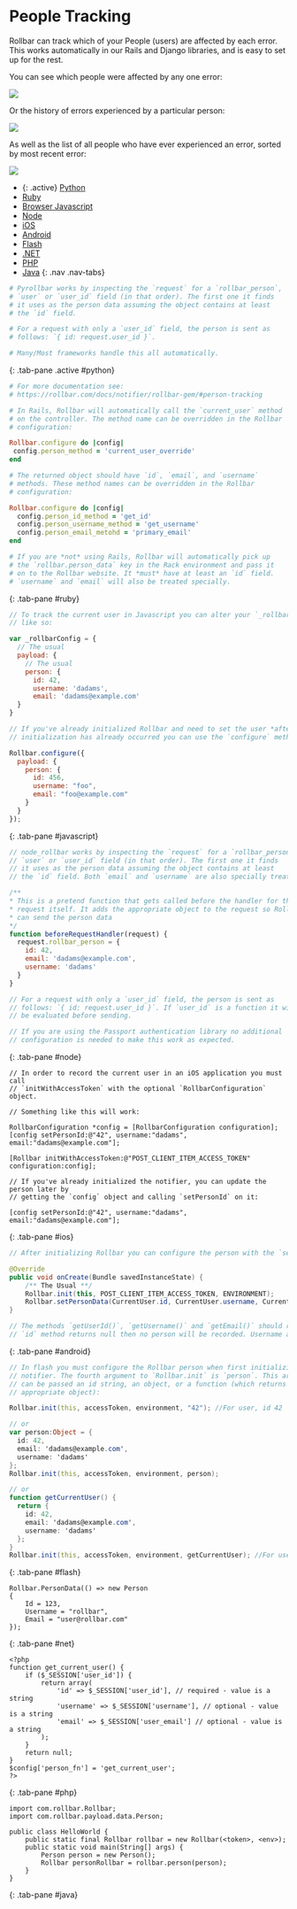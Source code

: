 # People Tracking

Rollbar can track which of your People (users) are affected by each error. This works automatically
in our Rails and Django libraries, and is easy to set up for the rest.

You can see which people were affected by any one error:

![](https://d26gfdfi90p7cf.cloudfront.net/features-people1.133037.o.png)

Or the history of errors experienced by a particular person:

![](https://d26gfdfi90p7cf.cloudfront.net/features-people2.133038.o.png)

As well as the list of all people who have ever experienced an error, sorted by most recent error:

![](https://d26gfdfi90p7cf.cloudfront.net/features-people3.133039.o.png)



* {: .active} [Python](#python)
* [Ruby](#ruby)
* [Browser Javascript](#javascript)
* [Node](#node)
* [iOS](#ios)
* [Android](#android)
* [Flash](#flash)
* [.NET](#net)
* [PHP](#php)
* [Java](#java)
{: .nav .nav-tabs}

<div class="tab-content">

```python
# Pyrollbar works by inspecting the `request` for a `rollbar_person`,
# `user` or `user_id` field (in that order). The first one it finds
# it uses as the person data assuming the object contains at least
# the `id` field.

# For a request with only a `user_id` field, the person is sent as
# follows: `{ id: request.user_id }`.

# Many/Most frameworks handle this all automatically.
```
{: .tab-pane .active #python}

```ruby
# For more documentation see:
# https://rollbar.com/docs/notifier/rollbar-gem/#person-tracking

# In Rails, Rollbar will automatically call the `current_user` method
# on the controller. The method name can be overridden in the Rollbar
# configuration:

Rollbar.configure do |config|
 config.person_method = 'current_user_override'
end

# The returned object should have `id`, `email`, and `username`
# methods. These method names can be overridden in the Rollbar
# configuration:

Rollbar.configure do |config|
  config.person_id_method = 'get_id'
  config.person_username_method = 'get_username'
  config.person_email_metohd = 'primary_email'
end

# If you are *not* using Rails, Rollbar will automatically pick up
# the `rollbar.person_data` key in the Rack environment and pass it
# on to the Rollbar website. It *must* have at least an `id` field.
# `username` and `email` will also be treated specially.
```
{: .tab-pane #ruby}

```js
// To track the current user in Javascript you can alter your `_rollbarConfig`
// like so:

var _rollbarConfig = {
  // The usual
  payload: {
    // The usual
    person: {
      id: 42,
      username: 'dadams',
      email: 'dadams@example.com'
  }
}

// If you've already initialized Rollbar and need to set the user *after*
// initialization has already occurred you can use the `configure` method:

Rollbar.configure({
  payload: {
    person: {
      id: 456,
      username: "foo",
      email: "foo@example.com"
    }
  }
});
```
{: .tab-pane #javascript}

```js
// node_rollbar works by inspecting the `request` for a `rollbar_person`,
// `user` or `user_id` field (in that order). The first one it finds
// it uses as the person data assuming the object contains at least
// the `id` field. Both `email` and `username` are also specially treated.

/**
* This is a pretend function that gets called before the handler for the
* request itself. It adds the appropriate object to the request so Rollbar
* can send the person data
*/
function beforeRequestHandler(request) {
  request.rollbar_person = {
    id: 42,
    email: 'dadams@example.com',
    username: 'dadams'
  }
}

// For a request with only a `user_id` field, the person is sent as
// follows: `{ id: request.user_id }`. If `user_id` is a function it will
// be evaluated before sending.

// If you are using the Passport authentication library no additional
// configuration is needed to make this work as expected.
```
{: .tab-pane #node}

```objective_c
// In order to record the current user in an iOS application you must call
// `initWithAccessToken` with the optional `RollbarConfiguration` object.

// Something like this will work:

RollbarConfiguration *config = [RollbarConfiguration configuration];
[config setPersonId:@"42", username:"dadams", email:"dadams@example.com"];

[Rollbar initWithAccessToken:@"POST_CLIENT_ITEM_ACCESS_TOKEN" configuration:config];

// If you've already initialized the notifier, you can update the person later by
// getting the `config` object and calling `setPersonId` on it:

[config setPersonId:@"42", username:"dadams", email:"dadams@example.com"];
```
{: .tab-pane #ios}


```java
// After initializing Rollbar you can configure the person with the `setPersonData` method:

@Override
public void onCreate(Bundle savedInstanceState) {
    /** The Usual **/
    Rollbar.init(this, POST_CLIENT_ITEM_ACCESS_TOKEN, ENVIRONMENT);
    Rollbar.setPersonData(CurrentUser.id, CurrentUser.username, CurrentUser.email);
}

// The methods `getUserId()`, `getUsername()` and `getEmail()` should return strings. If the
// `id` method returns null then no person will be recorded. Username and email are optional.
```
{: .tab-pane #android}


```actionscript
// In flash you must configure the Rollbar person when first initializing the
// notifier. The fourth argument to `Rollbar.init` is `person`. This argument
// can be passed an id string, an object, or a function (which returns an
// appropriate object):

Rollbar.init(this, accessToken, environment, "42"); //For user, id 42

// or
var person:Object = {
  id: 42,
  email: 'dadams@example.com',
  username: 'dadams'
};
Rollbar.init(this, accessToken, environment, person);

// or
function getCurrentUser() {
  return {
    id: 42,
    email: 'dadams@example.com',
    username: 'dadams'
  };
}
Rollbar.init(this, accessToken, environment, getCurrentUser); //For user, id 42
```
{: .tab-pane #flash}


```
Rollbar.PersonData(() => new Person
{
    Id = 123,
    Username = "rollbar",
    Email = "user@rollbar.com"
});
```
{: .tab-pane #net}


```
<?php
function get_current_user() {
    if ($_SESSION['user_id']) {
        return array(
            'id' => $_SESSION['user_id'], // required - value is a string
            'username' => $_SESSION['username'], // optional - value is a string
            'email' => $_SESSION['user_email'] // optional - value is a string
        );
    }
    return null;
}
$config['person_fn'] = 'get_current_user';
?>
```
{: .tab-pane #php}

```
import com.rollbar.Rollbar;
import com.rollbar.payload.data.Person;

public class HelloWorld {
    public static final Rollbar rollbar = new Rollbar(<token>, <env>);
    public static void main(String[] args) {
        Person person = new Person();
        Rollbar personRollbar = rollbar.person(person);
    }
}
```
{: .tab-pane #java}

</div>

